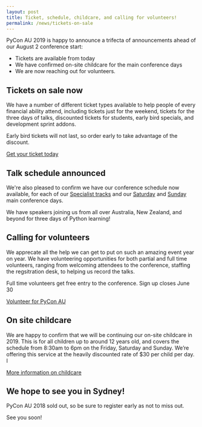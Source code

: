 ```yaml
---
layout: post
title: Ticket, schedule, childcare, and calling for volunteers!
permalink: /news/tickets-on-sale
---
```


PyCon AU 2019 is happy to announce a trifecta of announcements ahead of our August 2 conference start: 

 * Tickets are available from today
 * We have confirmed on-site childcare for the main conference days
 * We are now reaching out for volunteers. 
 
 ## Tickets on sale now
 
 We have a number of different ticket types available to help people of every financial ability attend, including tickets just for the weekend, tickets for the three days of talks, discounted tickets for students, early bird specials, and development sprint addons.
 
Early bird tickets will not last, so order early to take advantage of the discount. 

[Get your ticket today](/attend/tickets)

## Talk schedule announced

We're also pleased to confirm we have our conference schedule now available, for each of our [Specialist tracks](/schedule/friday) and our [Saturday](/schedule/saturday) and [Sunday](/schedule/sunday) main conference days. 

We have speakers joining us from all over Australia, New Zealand, and beyond for three days of Python learning!

## Calling for volunteers

We apprecate all the help we can get to put on such an amazing event year on year. We have volunteering opportunities for both partial and full time volunteers, ranging from welcoming attendees to the conference, staffing the regsitration desk, to helping us record the talks. 

Full time volunteers get free entry to the conference. Sign up closes June 30

[Volunteer for PyCon AU](/volunteer)

## On site childcare

We are happy to confirm that we will be continuing our on-site childcare in 2019. This is for all children up to around 12 years old, and covers the schedule from 8:30am to 6pm on the Friday, Saturday and Sunday. We’re offering this service at the heavily discounted rate of $30 per child per day. I 

[More information on childcare](/attend/#childcare)

## We hope to see you in Sydney!

PyCon AU 2018 sold out, so be sure to register early as not to miss out. 

See you soon!
